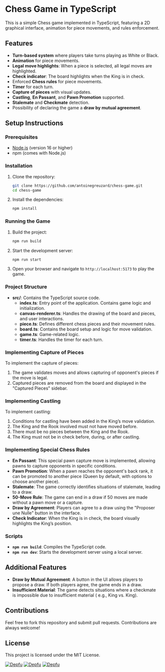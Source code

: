 # Chess Game in TypeScript

This is a simple Chess game implemented in TypeScript, featuring a 2D graphical interface, animation for piece
movements, and rules enforcement.

## Features

- **Turn-based system** where players take turns playing as White or Black.
- **Animation** for piece movements.
- **Legal move highlights**: When a piece is selected, all legal moves are highlighted.
- **Check indicator**: The board highlights when the King is in check.
- Enforced **Chess rules** for piece movements.
- **Timer** for each turn.
- **Capture of pieces** with visual updates.
- **Castling**, **En Passant**, and **Pawn Promotion** supported.
- **Stalemate** and **Checkmate** detection.
- Possibility of declaring the game a **draw by mutual agreement**.

## Setup Instructions

### Prerequisites

- [Node.js](https://nodejs.org/en/) (version 16 or higher)
- npm (comes with Node.js)

### Installation

1. Clone the repository:
   ```bash
   git clone https://github.com/antoinegreuzard/chess-game.git
   cd chess-game
   ```

2. Install the dependencies:
   ```bash
   npm install
   ```

### Running the Game

1. Build the project:
   ```bash
   npm run build
   ```

2. Start the development server:
   ```bash
   npm run start
   ```

3. Open your browser and navigate to `http://localhost:5173` to play the game.

### Project Structure

- **src/**: Contains the TypeScript source code.
   - **index.ts**: Entry point of the application. Contains game logic and initialization.
   - **canvas-renderer.ts**: Handles the drawing of the board and pieces, and user interactions.
   - **piece.ts**: Defines different chess pieces and their movement rules.
   - **board.ts**: Contains the board setup and logic for move validation.
   - **game.ts**: Game-related logic.
   - **timer.ts**: Handles the timer for each turn.

### Implementing Capture of Pieces

To implement the capture of pieces:

1. The game validates moves and allows capturing of opponent's pieces if the move is legal.
2. Captured pieces are removed from the board and displayed in the "Captured Pieces" sidebar.

### Implementing Castling

To implement castling:

1. Conditions for castling have been added in the King’s move validation.
2. The King and the Rook involved must not have moved before.
3. There must be no pieces between the King and the Rook.
4. The King must not be in check before, during, or after castling.

### Implementing Special Chess Rules

- **En Passant**: This special pawn capture move is implemented, allowing pawns to capture opponents in specific
  conditions.
- **Pawn Promotion**: When a pawn reaches the opponent's back rank, it can be promoted to another piece (Queen by
  default, with options to choose another piece).
- **Stalemate**: The game correctly identifies situations of stalemate, leading to a draw.
- **50-Move Rule**: The game can end in a draw if 50 moves are made without a pawn move or a capture.
- **Draw by Agreement**: Players can agree to a draw using the "Proposer une Nulle" button in the interface.
- **Check Indicator**: When the King is in check, the board visually highlights the King’s position.

### Scripts

- **`npm run build`**: Compiles the TypeScript code.
- **`npm run dev`**: Starts the development server using a local server.

## Additional Features

- **Draw by Mutual Agreement**: A button in the UI allows players to propose a draw. If both players agree, the game
  ends in a draw.
- **Insufficient Material**: The game detects situations where a checkmate is impossible due to insufficient material (
  e.g., King vs. King).

## Contributions

Feel free to fork this repository and submit pull requests. Contributions are always welcome!

## License

This project is licensed under the MIT License.

[![Depfu](https://badges.depfu.com/badges/8ae82388d5e29a8e9210627b8c53c142/status.svg)](https://depfu.com)
[![Depfu](https://badges.depfu.com/badges/8ae82388d5e29a8e9210627b8c53c142/overview.svg)](https://depfu.com/github/antoinegreuzard/chess-game?project_id=48982)
[![Depfu](https://badges.depfu.com/badges/8ae82388d5e29a8e9210627b8c53c142/count.svg)](https://depfu.com/github/antoinegreuzard/chess-game?project_id=48982)
